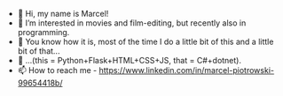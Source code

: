 - 👋 Hi, my name is Marcel!
- 👀 I’m interested in movies and film-editing, but recently also in programming.
- 🌱 You know how it is, most of the time I do a little bit of this and a little bit of that...
- 🌮 ...(this = Python+Flask+HTML+CSS+JS, that = C#+dotnet).
- 📫 How to reach me - https://www.linkedin.com/in/marcel-piotrowski-99654418b/

<!---
mfrszpiotro/mfrszpiotro is a ✨ special ✨ repository because its `README.md` (this file) appears on your GitHub profile.
You can click the Preview link to take a look at your changes.
--->
